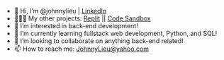 - 👋 Hi, I’m @johnnylieu | [LinkedIn](https://www.linkedin.com/in/johnny-lieu/)
- 👨🏼‍💻 My other projects: [Replit](https://replit.com/@JohnnyLieu) || [Code Sandbox](https://codesandbox.io/dashboard/recent?workspace=480900de-b9b8-483c-86d5-3f78ace6dd61)
- 👀 I’m interested in back-end development!
- 🌱 I’m currently learning fullstack web development, Python, and SQL! 
- 💞️ I’m looking to collaborate on anything back-end related!
- 📫 How to reach me: JohnnyLieu@yahoo.com

<!---
johnnylieu/johnnylieu is a ✨ special ✨ repository because its `README.md` (this file) appears on your GitHub profile.
You can click the Preview link to take a look at your changes.
--->
